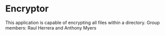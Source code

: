 # Encryptor
This application is capable of encrypting all files within a directory.
Group members: Raul Herrera and Anthony Myers

